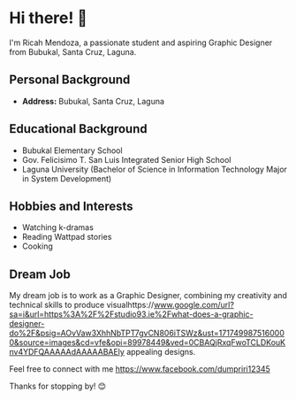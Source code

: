 # Hi there! 👋

I'm Ricah Mendoza, a passionate student and aspiring Graphic Designer from Bubukal, Santa Cruz, Laguna.

## Personal Background

- **Address:** Bubukal, Santa Cruz, Laguna

## Educational Background

- Bubukal Elementary School
- Gov. Felicisimo T. San Luis Integrated Senior High School
- Laguna University (Bachelor of Science in Information Technology Major in System Development)

## Hobbies and Interests

- Watching k-dramas 
- Reading Wattpad stories
- Cooking 

## Dream Job

My dream job is to work as a Graphic Designer, combining my creativity and technical skills to produce visualhttps://www.google.com/url?sa=i&url=https%3A%2F%2Fstudio93.ie%2Fwhat-does-a-graphic-designer-do%2F&psig=AOvVaw3XhhNbTPT7gvCN806iTSWz&ust=1717499875160000&source=images&cd=vfe&opi=89978449&ved=0CBAQjRxqFwoTCLDKouKnv4YDFQAAAAAdAAAAABAEly appealing designs.


Feel free to connect with me https://www.facebook.com/dumpriri12345



Thanks for stopping by! 😊
